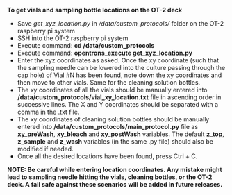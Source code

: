 **To get vials and sampling bottle locations on the OT-2 deck**

* Save *get_xyz_location.py* in */data/custom_protocols/* folder on the OT-2 raspberry pi system
* SSH into the OT-2 raspberry pi system
* Execute command: **cd /data/custom_protocols**
* Execute command: **opentrons_execute get_xyz_location.py**
* Enter the xyz coordinates as asked. Once the xy coordinate (such that the sampling needle can be lowered into the culture passing through the cap hole) of Vial #N has been found, note down the xy coordinates and then move to other vials. Same for the cleaning solution bottles.
* The xy coordinates of all the vials should be manually entered into **/data/custom_protocols/vial_xy_location.txt** file in ascending order in successive lines. The X and Y coordinates should be separated with a comma in the .txt file.
* The xy coordinates of cleaning solution bottles should be manually entered into **/data/custom_protocols/main_protocol.py** file as **xy_preWash**, **xy_bleach** and **xy_postWash** variables. The default **z_top**, **z_sample** and **z_wash** variables (in the same .py file) should also be modified if needed.
* Once all the desired locations have been found, press Ctrl + C.

**NOTE: Be careful while entering location coordinates. Any mistake might lead to sampling needle hitting the vials, cleaning bottles, or the OT-2 deck. A fail safe against these scenarios will be added in future releases.**     
